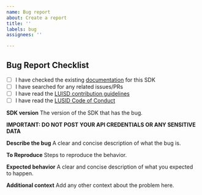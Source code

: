 ```yaml
---
name: Bug report
about: Create a report
title: ''
labels: bug
assignees: ''

---
```


## Bug Report Checklist

- [ ] I have checked the existing [documentation](../../wiki) for this SDK
- [ ] I have searched for any related issues/PRs
- [ ] I have read the [LUISD contribution guidelines](../../docs/CONTRIBUTING.md)
- [ ] I have read the [LUSID Code of Conduct](../../docs/CODE_OF_CONDUCT.md)

**SDK version**
The version of the SDK that has the bug. 

**IMPORTANT: DO NOT POST YOUR API CREDENTIALS OR ANY SENSITIVE DATA**

**Describe the bug**
A clear and concise description of what the bug is.

**To Reproduce**
Steps to reproduce the behavior.

**Expected behavior**
A clear and concise description of what you expected to happen.

**Additional context**
Add any other context about the problem here.
